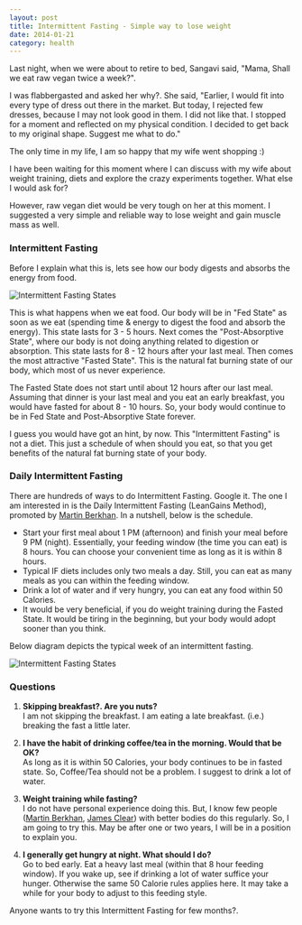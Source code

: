 ```yaml
---
layout: post
title: Intermittent Fasting - Simple way to lose weight
date: 2014-01-21
category: health
---
```


Last night, when we were about to retire to bed, Sangavi said, "Mama, Shall we eat raw vegan twice a week?".  

I was flabbergasted and asked her why?. She said, "Earlier, I would fit into every type of dress out there in the market. But today, I rejected few dresses, because I may not look good in them. I did not like that. I stopped for a moment and reflected on my physical condition. I decided to get back to my original shape. Suggest me what to do."  

The only time in my life, I am so happy that my wife went shopping :)  

I have been waiting for this moment where I can discuss with my wife about weight training, diets and explore the crazy experiments together. What else I would ask for?  

However, raw vegan diet would be very tough on her at this moment. I suggested a very simple and reliable way to lose weight and gain muscle mass as well. 

### Intermittent Fasting

Before I explain what this is, lets see how our body digests and absorbs the energy from food. 

![Intermittent Fasting States]({{site.img-path}}/intermittent-fasting-states.jpg)  

This is what happens when we eat food. Our body will be in "Fed State" as soon as we eat (spending time & energy to digest the food and absorb the energy). This state lasts for 3 - 5 hours. Next comes the "Post-Absorptive State", where our body is not doing anything related to digestion or absorption. This state lasts for 8 - 12 hours after your last meal. Then comes the most attractive "Fasted State". This is the natural fat burning state of our body, which most of us never experience.  

The Fasted State does not start until about 12 hours after our last meal. Assuming that dinner is your last meal and you eat an early breakfast, you would have fasted for about 8 - 10 hours. So, your body would continue to be in Fed State and Post-Absorptive State forever.  

I guess you would have got an hint, by now. This "Intermittent Fasting" is not a diet. This just a schedule of when should you eat, so that you get benefits of the natural fat burning state of your body.  

### Daily Intermittent Fasting

There are hundreds of ways to do Intermittent Fasting. Google it. The one I am interested in is the Daily Intermittent Fasting (LeanGains Method), promoted by [Martin Berkhan](http://www.leangains.com/2011/03/intermittent-fasting-for-weight-loss.html). In a nutshell, below is the schedule.

* Start your first meal about 1 PM (afternoon) and finish your meal before 9 PM (night). Essentially, your feeding window (the time you can eat) is 8 hours. You can choose your convenient time as long as it is within 8 hours.
* Typical IF diets includes only two meals a day. Still, you can eat as many meals as you can within the feeding window.
* Drink a lot of water and if very hungry, you can eat any food within 50 Calories.
* It would be very beneficial, if you do weight training during the Fasted State. It would be tiring in the beginning, but your body would adopt sooner than you think.

Below diagram depicts the typical week of an intermittent fasting.  

![Intermittent Fasting States]({{site.img-path}}/leangains-daily-intermittent-fasting.jpg)  

### Questions

1) **Skipping breakfast?. Are you nuts?**  
I am not skipping the breakfast. I am eating a late breakfast. (i.e.) breaking the fast a little later.  

2) **I have the habit of drinking coffee/tea in the morning. Would that be OK?**  
As long as it is within 50 Calories, your body continues to be in fasted state. So, Coffee/Tea should not be a problem. I suggest to drink a lot of water.  

3) **Weight training while fasting?**  
I do not have personal experience doing this. But, I know few people ([Martin Berkhan](http://www.leangains.com/), [James Clear](http://jamesclear.com)) with better bodies do this regularly. So, I am going to try this. May be after one or two years, I will be in a position to explain you.  

4) **I generally get hungry at night. What should I do?**  
Go to bed early. Eat a heavy last meal (within that 8 hour feeding window). If you wake up, see if drinking a lot of water suffice your hunger. Otherwise the same 50 Calorie rules applies here. It may take a while for your body to adjust to this feeding style.  

Anyone wants to try this Intermittent Fasting for few months?.    

